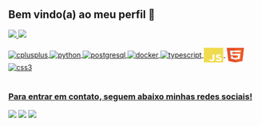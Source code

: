  ## Bem vindo(a) ao meu perfil 🚀
 
<div>
   <a href="https://github.com/pk-hue">
   <img height="165em" src="https://github-readme-stats.vercel.app/api?username=pk-hue&show_icons=true&theme=tokyonight&include_all_commits=true&count_private=true"/>
   <img height="180em" src="https://github-readme-stats.vercel.app/api/top-langs/?username=pk-hue&layout=compact&langs_count=6&theme=tokyonight"/>
</div>

<div style="display: inline_block"><br>
 <img align="center" alt="cplusplus" height="30" width="40" src="https://cdn.jsdelivr.net/gh/devicons/devicon@latest/icons/cplusplus/cplusplus-original.svg" />
 <img align="center" alt="python" height="30" width="40" src="https://cdn.jsdelivr.net/gh/devicons/devicon@latest/icons/python/python-original.svg" />
 <img align="center" alt="postgresql" height="30" width="40" src="https://cdn.jsdelivr.net/gh/devicons/devicon@latest/icons/postgresql/postgresql-original.svg" />
 <img align="center" alt="docker" height="30" width="40" src="https://cdn.jsdelivr.net/gh/devicons/devicon@latest/icons/docker/docker-original.svg" />
 <img align="center" alt="typescript" height="30" width="40" src="https://cdn.jsdelivr.net/gh/devicons/devicon@latest/icons/typescript/typescript-original.svg" />
  <img align="center" alt="javascript" height="30" width="40" src="https://raw.githubusercontent.com/devicons/devicon/master/icons/javascript/javascript-plain.svg">
  <img align="center" alt="HTML" height="30" width="40" src="https://raw.githubusercontent.com/devicons/devicon/master/icons/html5/html5-original.svg">
  <img align="center" alt="css3" height="30" width="40" src="https://cdn.jsdelivr.net/gh/devicons/devicon@latest/icons/css3/css3-original.svg" />
</div>

 <br>
 
  ### Para entrar em contato, seguem abaixo minhas redes sociais!
 
<div> 
  <a href="https://www.instagram.com/pk_lorenfc/" target="_blank"><img src="https://img.shields.io/badge/-Instagram-%23E4405F?style=for-the-badge&logo=instagram&logoColor=white" target="_blank"></a>
  <a href = "ph159.com@gmail.com"><img src="https://img.shields.io/badge/-Gmail-%23333?style=for-the-badge&logo=gmail&logoColor=white" target="_blank"></a>
  <a href="https://www.linkedin.com/in/pedro-h-7a0336249" target="_blank"><img src="https://img.shields.io/badge/-LinkedIn-%230077B5?style=for-the-badge&logo=linkedin&logoColor=white" target="_blank"></a> 
</div>
